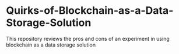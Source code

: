 # Quirks-of-Blockchain-as-a-Data-Storage-Solution
This repository reviews the pros and cons of an experiment in using blockchain as a data storage solution
